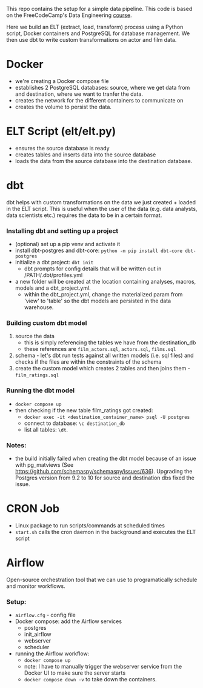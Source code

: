 This repo contains the setup for a simple data pipeline. This code is based on the FreeCodeCamp's Data Engineering [course](https://www.freecodecamp.org/news/learn-the-essentials-of-data-engineering/). 

Here we build an ELT (extract, load, transform) process using a Python script, Docker containers and PostgreSQL for database management. We then use dbt to write custom transformations on actor and film data.

# Docker
- we're creating a Docker compose file
- establishes 2 PostgreSQL databases: source, where we get data from and destination, where we want to tranfer the data. 
- creates the network for the different containers to communicate on
- creates the volume to persist the data. 

# ELT Script (elt/elt.py)
- ensures the source database is ready 
- creates tables and inserts data into the source database
- loads the data from the source database into the destination database.


# dbt
dbt helps with custom transformations on the data we just created + loaded in the ELT script. This is useful when the user of the data (e.g. data analysts, data scientists etc.) requires the data to be in a certain format. 

### Installing dbt and setting up a project
- (optional) set up a pip venv and activate it
- install dbt-postgres and dbt-core: `python -m pip install dbt-core dbt-postgres`
- initialize a dbt project: `dbt init`
    - dbt prompts for config details that will be written out in /PATH/.dbt/profiles.yml
- a new folder will be created at the location containing analyses, macros, models and a dbt_project.yml. 
    - within the dbt_project.yml, change the materialized param from 'view' to 'table' so the dbt models are persisted in the data warehouse. 

### Building custom dbt model
1. source the data
    - this is simply referencing the tables we have from the destination_db
    - these references are `film_actors.sql`, `actors.sql`, `films.sql`
2. schema - let's dbt run tests against all written models (i.e. sql files) and checks if the files are within the constraints of the schema
3. create the custom model which creates 2 tables and then joins them - `film_ratings.sql`

### Running the dbt model
- `docker compose up`
- then checking if the new table film_ratings got created:
    - `docker exec -it <destination_container_name> psql -U postgres`
    - connect to database: `\c destination_db`
    - list all tables: `\dt`.

### Notes:
- the build initially failed when creating the dbt model because of an issue with pg_matviews (See https://github.com/schemaspy/schemaspy/issues/636). Upgrading the Postgres version from 9.2 to 10 for source and destination dbs fixed the issue. 


# CRON Job
- Linux package to run scripts/commands at scheduled times
- `start.sh` calls the cron daemon in the background and executes the ELT script

# Airflow 
Open-source orchestration tool that we can use to programatically schedule and monitor workflows.

### Setup:
- `airflow.cfg` - config file 
- Docker compose: add the Airflow services
    - postgres
    - init_airflow
    - webserver
    - scheduler
- running the Airflow workflow:
    - `docker compose up`
    - note: I have to manually trigger the webserver service from the Docker UI to make sure the server starts
    - `docker compose down -v` to take down the containers.